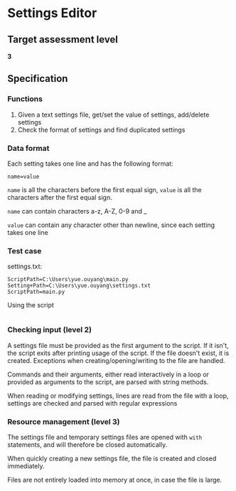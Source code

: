# Settings Editor

## Target assessment level

**3**

## Specification

### Functions

1. Given a text settings file, get/set the value of settings, add/delete settings
2. Check the format of settings and find duplicated settings

### Data format

Each setting takes one line and has the following format:

```
name=value
```

`name` is all the characters before the first equal sign, `value` is all the characters after the first equal sign.

`name` can contain characters a-z, A-Z, 0-9 and _

`value` can contain any character other than newline, since each setting takes one line

### Test case

settings.txt:

```
ScriptPath=C:\Users\yue.ouyang\main.py
Setting+Path=C:\Users\yue.ouyang\settings.txt
ScriptPath=main.py
```

Using the script

```

```

### Checking input (level 2)

A settings file must be provided as the first argument to the script. If it isn't, the script exits after printing usage of the script. If the file doesn't exist, it is created. Exceptions when creating/opening/writing to the file are handled.

Commands and their arguments, either read interactively in a loop or provided as arguments to the script, are parsed with string methods.

When reading or modifying settings, lines are read from the file with a loop, settings are checked and parsed with regular expressions

### Resource management (level 3)

The settings file and temporary settings files are opened with `with` statements, and will therefore be closed automatically.

When quickly creating a new settings file, the file is created and closed immediately.

Files are not entirely loaded into memory at once, in case the file is large.
